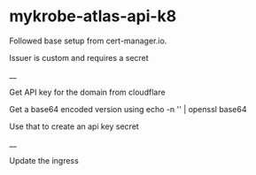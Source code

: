 # mykrobe-atlas-api-k8

Followed base setup from cert-manager.io.

Issuer is custom and requires a secret

__

Get API key for the domain from cloudflare

Get a base64 encoded version using
echo -n '<APIKEY>' | openssl base64

Use that to create an api key secret

__


Update the ingress

